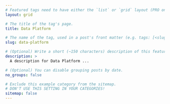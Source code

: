```yaml
---
# Featured tags need to have either the `list` or `grid` layout (PRO only).
layout: grid

# The title of the tag's page.
title: Data Platform

# The name of the tag, used in a post's front matter (e.g. tags: [<slug>]).
slug: data-platform

# (Optional) Write a short (~150 characters) description of this featured tag.
description: >
  A description for Data Platform ...

# (Optional) You can disable grouping posts by date.
no_groups: false

# Exclude this example category from the sitemap.
# DON'T USE THIS SETTING IN YOUR CATEGORIES!
sitemap: false
---
```

